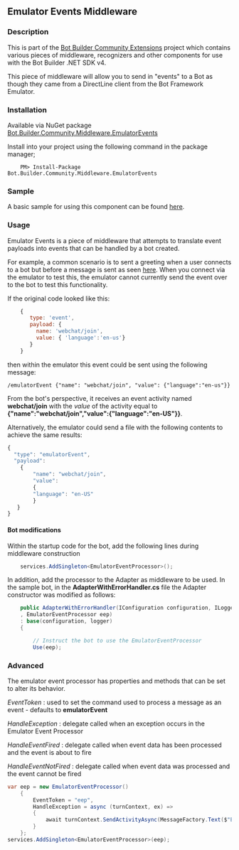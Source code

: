 ## Emulator Events Middleware

### Description
This is part of the [Bot Builder Community Extensions](https://github.com/garypretty/botbuilder-community) project which contains various pieces of middleware, recognizers and other components for use with the Bot Builder .NET SDK v4.

This piece of middleware will allow you to send in "events" to a Bot as though they came from a DirectLine client from the Bot Framework Emulator. 

### Installation

Available via NuGet package [Bot.Builder.Community.Middleware.EmulatorEvents](https://www.nuget.org/packages/Bot.Builder.Community.Middleware.EmulatorEvents/)

Install into your project using the following command in the package manager;
```
    PM> Install-Package Bot.Builder.Community.Middleware.EmulatorEvents
```

### Sample

A basic sample for using this component can be found [here](https://github.com/weretygr/BotRelated/tree/master/samples/Bot.Builder.Community.Middleware.EmulatorEvents.Samples).

### Usage

Emulator Events is a piece of middleware that attempts to translate event payloads into events that can be handled by a bot created.

For example, a common scenario is to sent a greeting when a user connects to a bot but before a message is sent as seen [here](https://github.com/microsoft/BotFramework-WebChat/tree/master/samples/15.d.backchannel-send-welcome-event).  When you connect via the emulator to test this, the emulator cannot currently send the event over to the bot to test this functionality.

If the original code looked like this:

```js
    {
       type: 'event',
       payload: {
         name: 'webchat/join',
         value: { 'language':'en-us'}
       }
    }
```
then within the emulator this event could be sent using the following message:

```
/emulatorEvent {"name": "webchat/join", "value": {"language":"en-us"}}
```

From the bot's perspective, it receives an event activity named **webchat/join** with the *value* of the activity equal to 
**{"name":"webchat/join","value":{"language":"en-US"}}**.

Alternatively, the emulator could send a file with the following contents to achieve the same results:

```js
{
  "type": "emulatorEvent",
  "payload": 
	{
		"name": "webchat/join",
        "value": 
        {
        "language": "en-US"
        }
   }
}
```

#### Bot modifications

Within the startup code for the bot, add the following lines during middleware construction

```cs
    services.AddSingleton<EmulatorEventProcessor>();
```
In addition, add the processor to the Adapter as middleware to be used.  In the sample bot, in the **AdapterWithErrorHandler.cs** file the Adapter constructor was modified as follows:

```cs
    public AdapterWithErrorHandler(IConfiguration configuration, ILogger<BotFrameworkHttpAdapter> logger
    , EmulatorEventProcessor eep)
    : base(configuration, logger)
    {

        // Instruct the bot to use the EmulatorEventProcessor
        Use(eep);
```

### Advanced
The emulator event processor has properties and methods that can be set to alter its behavior.

*EventToken*
:   used to set the command used to process a message as an event - defaults to **emulatorEvent**

*HandleException*
: delegate called when an exception occurs in the Emulator Event Processor

*HandleEventFired*
: delegate called when event data has been processed and the event is about to fire

*HandleEventNotFired*
: delegate called when event data was processed and the event cannot be fired

```cs
var eep = new EmulatorEventProcessor()
    {
        EventToken = "eep",
        HandleException = async (turnContext, ex) => 
        {
            await turnContext.SendActivityAsync(MessageFactory.Text($"EventProcessor caught: {ex.Message}"));
        }
    };
services.AddSingleton<EmulatorEventProcessor>(eep);
```

